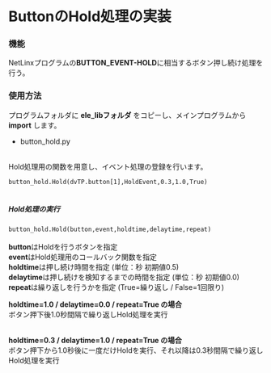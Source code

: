 # ButtonのHold処理の実装

### 機能
NetLinxプログラムの**BUTTON_EVENT-HOLD**に相当するボタン押し続け処理を行う。

### 使用方法

プログラムフォルダに **ele_libフォルダ** をコピーし、メインプログラムから **import** します。
- button_hold.py
<br/>
Hold処理用の関数を用意し、イベント処理の登録を行います。<br/>

`button_hold.Hold(dvTP.button[1],HoldEvent,0.3,1.0,True)`<br/><br/>

##### Hold処理の実行

`button_hold.Hold(button,event,holdtime,delaytime,repeat)`<br/><br/>
**button**はHoldを行うボタンを指定<br/>
**event**はHold処理用のコールバック関数を指定<br/>
**holdtime**は押し続け時間を指定 (単位：秒 初期値0.5)<br/>
**delaytime**は押し続けを検知するまでの時間を指定 (単位：秒 初期値0.0)<br/>
**repeat**は繰り返しを行うかを指定 (True=繰り返し / False=1回限り)

**holdtime=1.0 / delaytime=0.0 / repeat=True の場合**<br/>
ボタン押下後1.0秒間隔で繰り返しHold処理を実行<br/><br/>

**holdtime=0.3 / delaytime=1.0 / repeat=True の場合**<br/>
ボタン押下から1.0秒後に一度だけHoldを実行、それ以降は0.3秒間隔で繰り返しHold処理を実行
